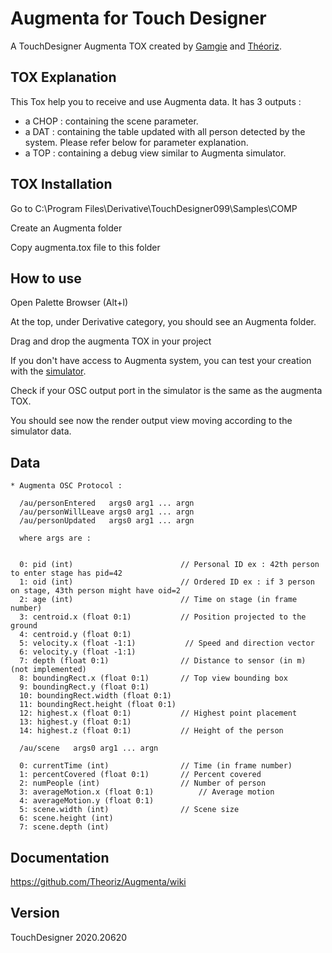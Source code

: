 ﻿Augmenta for Touch Designer
=======================

A TouchDesigner Augmenta TOX created by [Gamgie](http://www.gamgie.com) and [Théoriz](http://www.theoriz.com/en/).

TOX Explanation
-------------------------------------
This Tox help you to receive and use Augmenta data.
It has 3 outputs : 
- a CHOP : containing the scene parameter.
- a DAT : containing the table updated with all person detected by the system. Please refer below for parameter explanation.
- a TOP : containing a debug view similar to Augmenta simulator.

TOX Installation
-------------------------------------
Go to C:\Program Files\Derivative\TouchDesigner099\Samples\COMP

Create an Augmenta folder

Copy augmenta.tox file to this folder


How to use
-------------------------------------
Open Palette Browser (Alt+l)

At the top, under Derivative category, you should see an Augmenta folder.

Drag and drop the augmenta TOX in your project

If you don't have access to Augmenta system, you can test your creation with the [simulator](https://github.com/Theoriz/Augmenta-Simulator/releases).

Check if your OSC output port in the simulator is the same as the augmenta TOX.

You should see now the render output view moving according to the simulator data.

Data
-------------------------------------
```
* Augmenta OSC Protocol :

  /au/personEntered   args0 arg1 ... argn
  /au/personWillLeave args0 arg1 ... argn
  /au/personUpdated   args0 arg1 ... argn

  where args are :


  0: pid (int)                        // Personal ID ex : 42th person to enter stage has pid=42
  1: oid (int)                        // Ordered ID ex : if 3 person on stage, 43th person might have oid=2
  2: age (int)                        // Time on stage (in frame number)
  3: centroid.x (float 0:1)           // Position projected to the ground
  4: centroid.y (float 0:1)               
  5: velocity.x (float -1:1)           // Speed and direction vector
  6: velocity.y (float -1:1)
  7: depth (float 0:1)                // Distance to sensor (in m) (not implemented)
  8: boundingRect.x (float 0:1)       // Top view bounding box
  9: boundingRect.y (float 0:1)
  10: boundingRect.width (float 0:1)
  11: boundingRect.height (float 0:1)
  12: highest.x (float 0:1)           // Highest point placement
  13: highest.y (float 0:1)
  14: highest.z (float 0:1)           // Height of the person

  /au/scene   args0 arg1 ... argn

  0: currentTime (int)                // Time (in frame number)
  1: percentCovered (float 0:1)       // Percent covered
  2: numPeople (int)                  // Number of person
  3: averageMotion.x (float 0:1)          // Average motion
  4: averageMotion.y (float 0:1)
  5: scene.width (int)                // Scene size
  6: scene.height (int)
  7: scene.depth (int)

```


Documentation
-------------

https://github.com/Theoriz/Augmenta/wiki

Version
-------------
TouchDesigner 2020.20620
